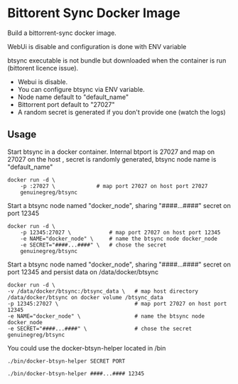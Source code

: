 Bittorent Sync Docker Image
==================================

Build a bittorrent-sync docker image.

WebUi is disable and configuration is done with ENV variable

btsync executable is not bundle but downloaded when the container is run (bittorent licence issue).

 - Webui is disable. 
 - You can configure btsync via ENV variable. 
 - Node name default to "default_name"
 - Bittorrent port default to "27027"
 - A random secret is generated if you don't provide one (watch the logs)

Usage
-----------
Start btsync in a docker container. Internal btport is 27027 and map on 27027 on the host , secret is randomly generated, btsync node name is "default_name"

	docker run -d \
		-p :27027 \				# map port 27027 on host port 27027
		genuinegreg/btsync


Start a btsync node named "docker_node", sharing "####...####" secret on port 12345

	docker run -d \
		-p 12345:27027 \ 			# map port 27027 on host port 12345
		-e NAME="docker_node" \		# name the btsync node docker_node
		-e SECRET="####...####" \	# chose the secret
		genuinegreg/btsync


Start a btsync node named "docker_node", sharing "####...####" secret on port 12345 and persist data on /data/docker/btsync

	docker run -d \
	-v /data/docker/btsync:/btsync_data \	# map host directory /data/docker/btsync on docker volume /btsync_data
	-p 12345:27027 \						# map port 27027 on host port 12345
	-e NAME="docker_node" \					# name the btsync node docker_node
	-e SECRET="####...####" \				# chose the secret
	genuinegreg/btsync



You could use the docker-btsyn-helper located in /bin

	./bin/docker-btsyn-helper SECRET PORT
	
	./bin/docker-btsyn-helper ####...#### 12345


